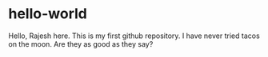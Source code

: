 # hello-world
Hello, Rajesh here. This is my first github repository. I have never tried tacos on the moon. Are they as good as they say?
